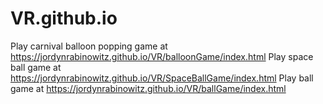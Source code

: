 # VR.github.io
Play carnival balloon popping game at https://jordynrabinowitz.github.io/VR/balloonGame/index.html
Play space ball game at https://jordynrabinowitz.github.io/VR/SpaceBallGame/index.html
Play ball game at https://jordynrabinowitz.github.io/VR/ballGame/index.html
